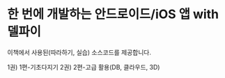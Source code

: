 ﻿한 번에 개발하는 안드로이드/iOS 앱 with 델파이
==============

이책에서 사용된(따라하기, 실습) 소스코드를 제공합니다.


1권) 1편-기초다지기
2권) 2편-고급 활용(DB, 클라우드, 3D)
